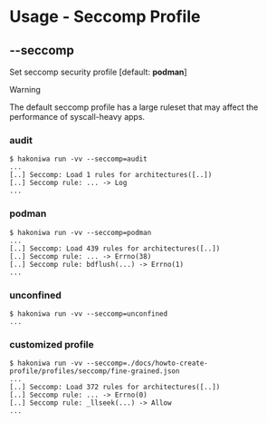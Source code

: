 # Usage - Seccomp Profile

## --seccomp

Set seccomp security profile [default: **podman**]

> [!WARNING]
> The default seccomp profile has a large ruleset that may affect the performance
> of syscall-heavy apps.

### audit

```console
$ hakoniwa run -vv --seccomp=audit
...
[..] Seccomp: Load 1 rules for architectures([..])
[..] Seccomp rule: ... -> Log
...
```

### podman

```console
$ hakoniwa run -vv --seccomp=podman
...
[..] Seccomp: Load 439 rules for architectures([..])
[..] Seccomp rule: ... -> Errno(38)
[..] Seccomp rule: bdflush(...) -> Errno(1)
...
```

### unconfined

```console
$ hakoniwa run -vv --seccomp=unconfined
...
```

### customized profile

```console
$ hakoniwa run -vv --seccomp=./docs/howto-create-profile/profiles/seccomp/fine-grained.json
...
[..] Seccomp: Load 372 rules for architectures([..])
[..] Seccomp rule: ... -> Errno(0)
[..] Seccomp rule: _llseek(...) -> Allow
...
```

